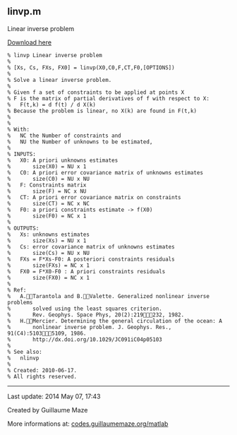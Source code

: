 ## linvp.m ##
Linear inverse problem

[Download here](http://guillaumemaze.googlecode.com/svn/trunk/matlab/codes/statistics/linvp.m)

```
% linvp Linear inverse problem
%
% [Xs, Cs, FXs, FX0] = linvp(X0,C0,F,CT,F0,[OPTIONS])
% 
% Solve a linear inverse problem.
%
% Given f a set of constraints to be applied at points X
% F is the matrix of partial derivatives of f with respect to X:
%	F(t,k) = d f(t) / d X(k)
% Because the problem is linear, no X(k) are found in F(t,k)
%
%
% With:	
% 	NC the Number of constraints and
% 	NU the Number of unknowns to be estimated,
%
% INPUTS:
%	X0: A priori unknowns estimates
%		size(X0) = NU x 1
%	C0: A priori error covariance matrix of unknowns estimates
%		size(C0) = NU x NU
%	F: Constraints matrix
%		size(F) = NC x NU
% 	CT: A priori error covariance matrix on constraints
%		size(CT) = NC x NC
% 	F0: a priori constraints estimate -> f(X0)
%		size(F0) = NC x 1
%
% OUTPUTS:
% 	Xs: unknowns estimates
%		size(Xs) = NU x 1	
% 	Cs: error covariance matrix of unknowns estimates
%		size(Cs) = NU x NU
% 	FXs = F*Xs-F0: A posteriori constraints residuals
%		size(FXs) = NC x 1
% 	FX0 = F*X0-F0 : A priori constraints residuals
%		size(FX0) = NC x 1
%
% Ref: 
%	A.Tarantola and B.Valette. Generalized nonlinear inverse problems 
%		solved using the least squares criterion. 
%		Rev. Geophys. Space Phys, 20(2):219232, 1982.
% 	H.Mercier. Determining the general circulation of the ocean: A 
%		nonlinear inverse problem. J. Geophys. Res., 91(C4):51035109, 1986.
%		http://dx.doi.org/10.1029/JC091iC04p05103
%
% See also:
%	nlinvp
%
% Created: 2010-06-17.
% All rights reserved.
```

---

Last update: 2014 May 07, 17:43

Created by Guillaume Maze

More informations at: [codes.guillaumemaze.org/matlab](http://codes.guillaumemaze.org/matlab)